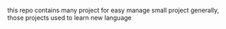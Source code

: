 this repo contains many project for easy manage small project
generally, those projects used to learn new language


